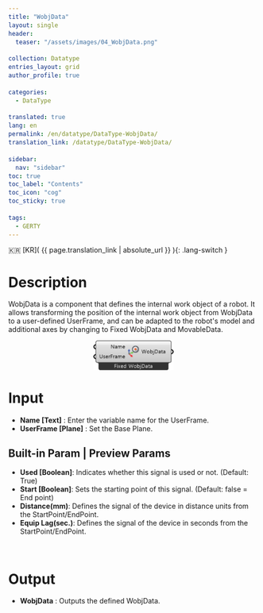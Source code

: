 ```yaml
---
title: "WobjData"
layout: single
header:
  teaser: "/assets/images/04_WobjData.png"

collection: Datatype
entries_layout: grid
author_profile: true

categories:
  - DataType

translated: true
lang: en
permalink: /en/datatype/DataType-WobjData/
translation_link: /datatype/DataType-WobjData/

sidebar:
  nav: "sidebar"
toc: true
toc_label: "Contents"
toc_icon: "cog"
toc_sticky: true

tags: 
  - GERTY
---
```


:kr: [KR]( {{ page.translation_link | absolute_url }} ){: .lang-switch }

# Description

WobjData is a component that defines the internal work object of a robot.
It allows transforming the position of the internal work object from WobjData to a user-defined UserFrame, and can be adapted to the robot's model and additional axes by changing to Fixed WobjData and MovableData.

<p align="center">  <img src="/assets/images/04_WobjData.png" align="center" width="32%"></p>


# Input

* **Name [Text]** : Enter the variable name for the UserFrame.
* **UserFrame [Plane]** : Set the Base Plane.

## Built-in Param | Preview Params​

* **Used [Boolean]**: Indicates whether this signal is used or not. (Default: True)
* **Start [Boolean]**: Sets the starting point of this signal. (Default: false = End point)
* **Distance(mm)**: Defines the signal of the device in distance units from the StartPoint/EndPoint.
* **Equip Lag(sec.)**: Defines the signal of the device in seconds from the StartPoint/EndPoint.

<br>

# Output

* **WobjData** : Outputs the defined WobjData.
